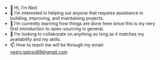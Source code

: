 - 👋 Hi, I’m Ned
- 👀 I’m interested in helping out anyone that requires assistance in building, improving, and maintaining projects.
- 🌱 I’m currently learning how things are done here since this is my very first introduction to open-sourcing in general.
- 💞️ I’m looking to collaborate on anything so long as it matches my availability and my skills.
- 📫 How to reach me will be through my email- nesty.galoso89@gmail.com

<!---
nestygaloso/nestygaloso is a ✨ special ✨ repository because its `README.md` (this file) appears on your GitHub profile.
You can click the Preview link to take a look at your changes.
--->
